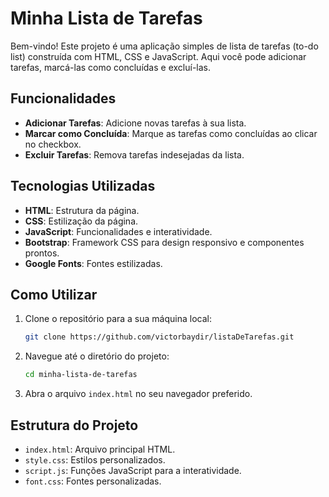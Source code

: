 # Minha Lista de Tarefas

Bem-vindo! Este projeto é uma aplicação simples de lista de tarefas (to-do list) construída com HTML, CSS e JavaScript. Aqui você pode adicionar tarefas, marcá-las como concluídas e excluí-las.

## Funcionalidades

- **Adicionar Tarefas**: Adicione novas tarefas à sua lista.
- **Marcar como Concluída**: Marque as tarefas como concluídas ao clicar no checkbox.
- **Excluir Tarefas**: Remova tarefas indesejadas da lista.

## Tecnologias Utilizadas

- **HTML**: Estrutura da página.
- **CSS**: Estilização da página.
- **JavaScript**: Funcionalidades e interatividade.
- **Bootstrap**: Framework CSS para design responsivo e componentes prontos.
- **Google Fonts**: Fontes estilizadas.

## Como Utilizar

1. Clone o repositório para a sua máquina local:
    ```bash
    git clone https://github.com/victorbaydir/listaDeTarefas.git
    ```

2. Navegue até o diretório do projeto:
    ```bash
    cd minha-lista-de-tarefas
    ```

3. Abra o arquivo `index.html` no seu navegador preferido.

## Estrutura do Projeto

- `index.html`: Arquivo principal HTML.
- `style.css`: Estilos personalizados.
- `script.js`: Funções JavaScript para a interatividade.
- `font.css`: Fontes personalizadas.

